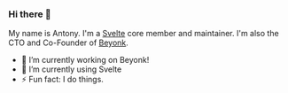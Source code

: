 ### Hi there 👋

My name is Antony. I'm a [Svelte](https://svelte.dev) core member and maintainer. I'm also the CTO and Co-Founder of [Beyonk](https://beyonk.com).

<!--
**antony/antony** is a ✨ _special_ ✨ repository because its `README.md` (this file) appears on your GitHub profile.
-->

- 🔭 I’m currently working on Beyonk!
- 🌱 I’m currently using Svelte
- ⚡ Fun fact: I do things.
